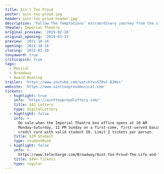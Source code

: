```yaml
---
title: Ain't Too Proud
poster: aint-too-proud.jpg
header: aint-too-proud-header.jpg
description: 'Follow The Temptations’ extraordinary journey from the streets of Detroit to the Rock & Roll Hall of Fame—how they met, how they rose, the groundbreaking heights they hit, and how personal and political conflicts threatened to tear the group apart as the United States fell into civil unrest. Written by three time Obie Award winner Dominique Morisseau (Pipeline, Skeleton Crew), directed by two-time Tony Award winner Des McAnuff (Jersey Boys), and featuring choreography by Tony nominee Sergio Trujillo (Jersey Boys, On Your Feet).'
theater: Imperial Theatre
original_preview: '2019-02-28'
original_opening: '2019-03-31'
preview: '2021-10-16'
opening: '2021-10-16'
closing: '2022-01-16'
tonyaward: true
criticspick: true
tags: 
  - Musical
  - Broadway
  - Award Winning
trailer: 'https://www.youtube.com/watch?v=570vC-BJNvc'
website: 'https://www.ainttooproudmusical.com'
tickets:
  - highlight: true
    info: 'https://ainttooproudlottery.com/'
    title: $42 Lottery
    type: digitalLottery
  - highlight: false
    info: >-
      On sale when the Imperial Theatre box office opens at 10 AM
      Monday-Saturday, 12 PM Sunday on a first-come, first-served basis. Cash or
      credit card with valid student ID. Limit 2 tickets per person.
    title: $29 Student
    type: studentRush
  - highlight: false
    info: >-
      https://www.telecharge.com/Broadway/Aint-Too-Proud-The-Life-and-Times-of-The-Temptations/Ticket
    title: $49+ Tickets
    type: regular
---
```

